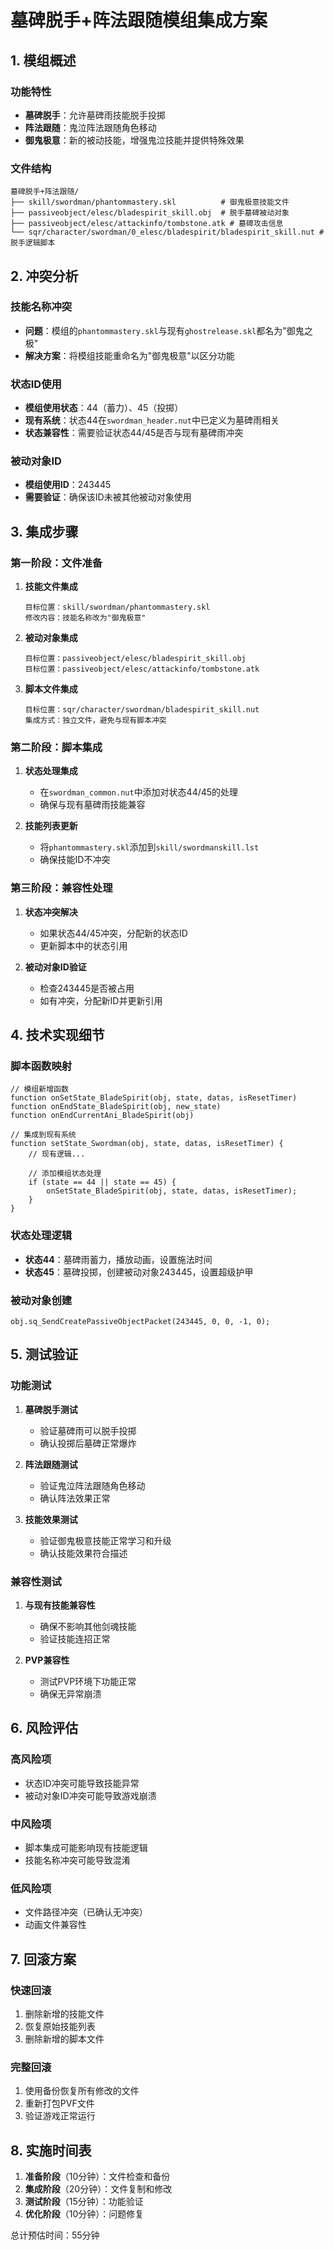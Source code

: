 # 墓碑脱手+阵法跟随模组集成方案

## 1. 模组概述

### 功能特性
- **墓碑脱手**：允许墓碑雨技能脱手投掷
- **阵法跟随**：鬼泣阵法跟随角色移动
- **御鬼极意**：新的被动技能，增强鬼泣技能并提供特殊效果

### 文件结构
```
墓碑脱手+阵法跟随/
├── skill/swordman/phantommastery.skl          # 御鬼极意技能文件
├── passiveobject/elesc/bladespirit_skill.obj  # 脱手墓碑被动对象
├── passiveobject/elesc/attackinfo/tombstone.atk # 墓碑攻击信息
└── sqr/character/swordman/0_elesc/bladespirit/bladespirit_skill.nut # 脱手逻辑脚本
```

## 2. 冲突分析

### 技能名称冲突
- **问题**：模组的`phantommastery.skl`与现有`ghostrelease.skl`都名为"御鬼之极"
- **解决方案**：将模组技能重命名为"御鬼极意"以区分功能

### 状态ID使用
- **模组使用状态**：44（蓄力）、45（投掷）
- **现有系统**：状态44在`swordman_header.nut`中已定义为墓碑雨相关
- **状态兼容性**：需要验证状态44/45是否与现有墓碑雨冲突

### 被动对象ID
- **模组使用ID**：243445
- **需要验证**：确保该ID未被其他被动对象使用

## 3. 集成步骤

### 第一阶段：文件准备
1. **技能文件集成**
   ```
   目标位置：skill/swordman/phantommastery.skl
   修改内容：技能名称改为"御鬼极意"
   ```

2. **被动对象集成**
   ```
   目标位置：passiveobject/elesc/bladespirit_skill.obj
   目标位置：passiveobject/elesc/attackinfo/tombstone.atk
   ```

3. **脚本文件集成**
   ```
   目标位置：sqr/character/swordman/bladespirit_skill.nut
   集成方式：独立文件，避免与现有脚本冲突
   ```

### 第二阶段：脚本集成
1. **状态处理集成**
   - 在`swordman_common.nut`中添加对状态44/45的处理
   - 确保与现有墓碑雨技能兼容

2. **技能列表更新**
   - 将`phantommastery.skl`添加到`skill/swordmanskill.lst`
   - 确保技能ID不冲突

### 第三阶段：兼容性处理
1. **状态冲突解决**
   - 如果状态44/45冲突，分配新的状态ID
   - 更新脚本中的状态引用

2. **被动对象ID验证**
   - 检查243445是否被占用
   - 如有冲突，分配新ID并更新引用

## 4. 技术实现细节

### 脚本函数映射
```nut
// 模组新增函数
function onSetState_BladeSpirit(obj, state, datas, isResetTimer)
function onEndState_BladeSpirit(obj, new_state)  
function onEndCurrentAni_BladeSpirit(obj)

// 集成到现有系统
function setState_Swordman(obj, state, datas, isResetTimer) {
    // 现有逻辑...
    
    // 添加模组状态处理
    if (state == 44 || state == 45) {
        onSetState_BladeSpirit(obj, state, datas, isResetTimer);
    }
}
```

### 状态处理逻辑
- **状态44**：墓碑雨蓄力，播放动画，设置施法时间
- **状态45**：墓碑投掷，创建被动对象243445，设置超级护甲

### 被动对象创建
```nut
obj.sq_SendCreatePassiveObjectPacket(243445, 0, 0, -1, 0);
```

## 5. 测试验证

### 功能测试
1. **墓碑脱手测试**
   - 验证墓碑雨可以脱手投掷
   - 确认投掷后墓碑正常爆炸

2. **阵法跟随测试**
   - 验证鬼泣阵法跟随角色移动
   - 确认阵法效果正常

3. **技能效果测试**
   - 验证御鬼极意技能正常学习和升级
   - 确认技能效果符合描述

### 兼容性测试
1. **与现有技能兼容性**
   - 确保不影响其他剑魂技能
   - 验证技能连招正常

2. **PVP兼容性**
   - 测试PVP环境下功能正常
   - 确保无异常崩溃

## 6. 风险评估

### 高风险项
- 状态ID冲突可能导致技能异常
- 被动对象ID冲突可能导致游戏崩溃

### 中风险项  
- 脚本集成可能影响现有技能逻辑
- 技能名称冲突可能导致混淆

### 低风险项
- 文件路径冲突（已确认无冲突）
- 动画文件兼容性

## 7. 回滚方案

### 快速回滚
1. 删除新增的技能文件
2. 恢复原始技能列表
3. 删除新增的脚本文件

### 完整回滚
1. 使用备份恢复所有修改的文件
2. 重新打包PVF文件
3. 验证游戏正常运行

## 8. 实施时间表

1. **准备阶段**（10分钟）：文件检查和备份
2. **集成阶段**（20分钟）：文件复制和修改
3. **测试阶段**（15分钟）：功能验证
4. **优化阶段**（10分钟）：问题修复

总计预估时间：55分钟